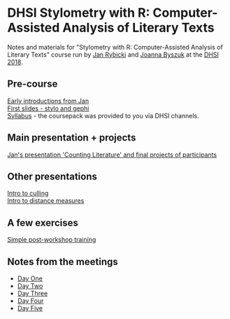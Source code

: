 # DHSI Stylometry with R: Computer-Assisted Analysis of Literary Texts
Notes and materials for "Stylometry with R: Computer-Assisted Analysis of Literary Texts" course run by [Jan Rybicki](http://info.filg.uj.edu.pl/~jrybicki/) and [Joanna Byszuk](https://joannaby.github.io/) at the [DHSI 2018](http://www.dhsi.org).  

## Pre-course
[Early introductions from Jan](https://prezi.com/view/7IpZSJRH6sORFhAshjFs/)  
[First slides - stylo and gephi](https://github.com/JoannaBy/DHSI-Stylometry/blob/master/Plans%20and%20instructions%20DHSI%202018.pdf)  
[Syllabus](https://github.com/JoannaBy/DHSI-Stylometry/blob/master/Reading.md) - the coursepack was provided to you via DHSI channels.

## Main presentation + projects
[Jan's presentation 'Counting Literature' and final projects of participants](https://prezi.com/view/4nTUqpn3SY2Bsvj6ppc1/)


## Other presentations
[Intro to culling](https://joannaby.github.io/Culling/Culling.html)  
[Intro to distance measures](https://github.com/JoannaBy/DHSI-Stylometry/DistanceMeasures.pdf)

## A few exercises
[Simple post-workshop training](https://github.com/JoannaBy/DHSI-Stylometry/exercises.md)

## Notes from the meetings
* [Day One](https://github.com/JoannaBy/DHSI-Stylometry/blob/master/11th_June.md)
* [Day Two](https://github.com/JoannaBy/DHSI-Stylometry/blob/master/12th_June.md)
* [Day Three](https://github.com/JoannaBy/DHSI-Stylometry/blob/master/13th_June.md)
* [Day Four](https://github.com/JoannaBy/DHSI-Stylometry/blob/master/14th_June.md)
* [Day Five](https://github.com/JoannaBy/DHSI-Stylometry/blob/master/15th_June.md)
